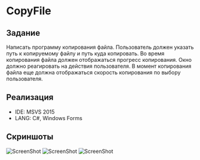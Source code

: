 # CopyFile

## Задание
Написать программу копирования файла. Пользователь должен указать путь к копируемому файлу и путь куда копировать.
Во время копирования файла должен отображаться прогресс копирования. Окно должно реагировать на действия пользователя.
В момент копирования файла еще должна отображаться скорость копирования по выбору пользователя.

## Реализация
* IDE: MSVS 2015
* LANG: C#, Windows Forms

## Скриншоты
![ScreenShot](https://raw.github.com/insendend/CopyFile/master/hmCopyFile/Screenshots/scrn1.jpg)
![ScreenShot](https://raw.github.com/insendend/CopyFile/master/hmCopyFile/Screenshots/scrn2.jpg)
![ScreenShot](https://raw.github.com/insendend/CopyFile/master/hmCopyFile/Screenshots/scrn3.jpg)
